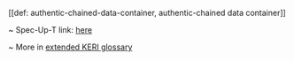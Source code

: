 [[def: authentic-chained-data-container, authentic-chained data container]]

~ Spec-Up-T link: <a href='https://weboftrust.github.io/WOT-terms/docs/glossary/authentic-chained-data-container'>here</a>

~ More in <a href="https://weboftrust.github.io/WOT-terms/docs/glossary/authentic-chained-data-container">extended KERI glossary</a>
